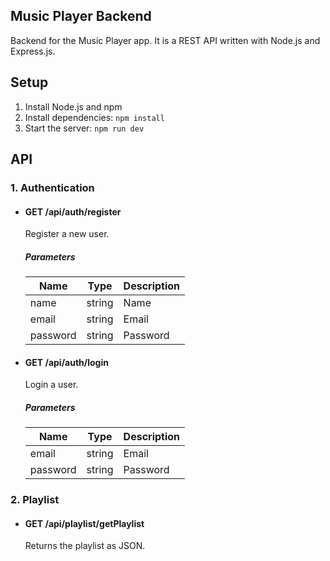 ## Music Player Backend

Backend for the Music Player app. It is a REST API written with Node.js and Express.js.

## Setup

1. Install Node.js and npm
2. Install dependencies: `npm install`
3. Start the server: `npm run dev`

## API

### 1. Authentication

- #### GET /api/auth/register

  Register a new user.

  ##### Parameters

  | Name     | Type   | Description |
  | -------- | ------ | ----------- |
  | name     | string | Name        |
  | email    | string | Email       |
  | password | string | Password    |

- #### GET /api/auth/login

  Login a user.

  ##### Parameters

  | Name     | Type   | Description |
  | -------- | ------ | ----------- |
  | email    | string | Email       |
  | password | string | Password    |

### 2. Playlist

- #### GET /api/playlist/getPlaylist

  Returns the playlist as JSON.
